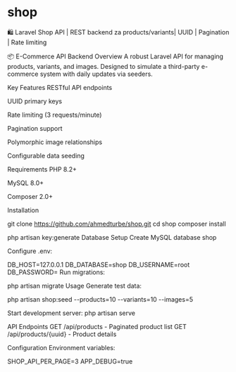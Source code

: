 # shop
🛍️ Laravel Shop API | REST backend za products/variants| UUID | Pagination | Rate limiting

📦 E-Commerce API Backend
Overview
A robust Laravel API for managing products, variants, and images. Designed to simulate a third-party e-commerce system with daily updates via seeders.

Key Features
RESTful API endpoints

UUID primary keys

Rate limiting (3 requests/minute)

Pagination support

Polymorphic image relationships

Configurable data seeding

Requirements
PHP 8.2+

MySQL 8.0+

Composer 2.0+

Installation

git clone https://github.com/ahmedturbe/shop.git
cd shop
composer install

php artisan key:generate
Database Setup
Create MySQL database shop

Configure .env:

DB_HOST=127.0.0.1
DB_DATABASE=shop
DB_USERNAME=root
DB_PASSWORD=
Run migrations:


php artisan migrate 
Usage
Generate test data:

php artisan shop:seed --products=10 --variants=10 --images=5

Start development server:
php artisan serve

API Endpoints
GET /api/products - Paginated product list
GET /api/products/{uuid} - Product details

Configuration
Environment variables:

SHOP_API_PER_PAGE=3
APP_DEBUG=true
